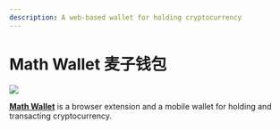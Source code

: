 ```yaml
---
description: A web-based wallet for holding cryptocurrency
---
```


# Math Wallet 麦子钱包

![](../../.gitbook/assets/screen-shot-2020-01-15-at-8.54.52-am.png)

[**Math Wallet**](https://mathwallet.org/en/) is a browser extension and a mobile wallet for holding and transacting cryptocurrency.

